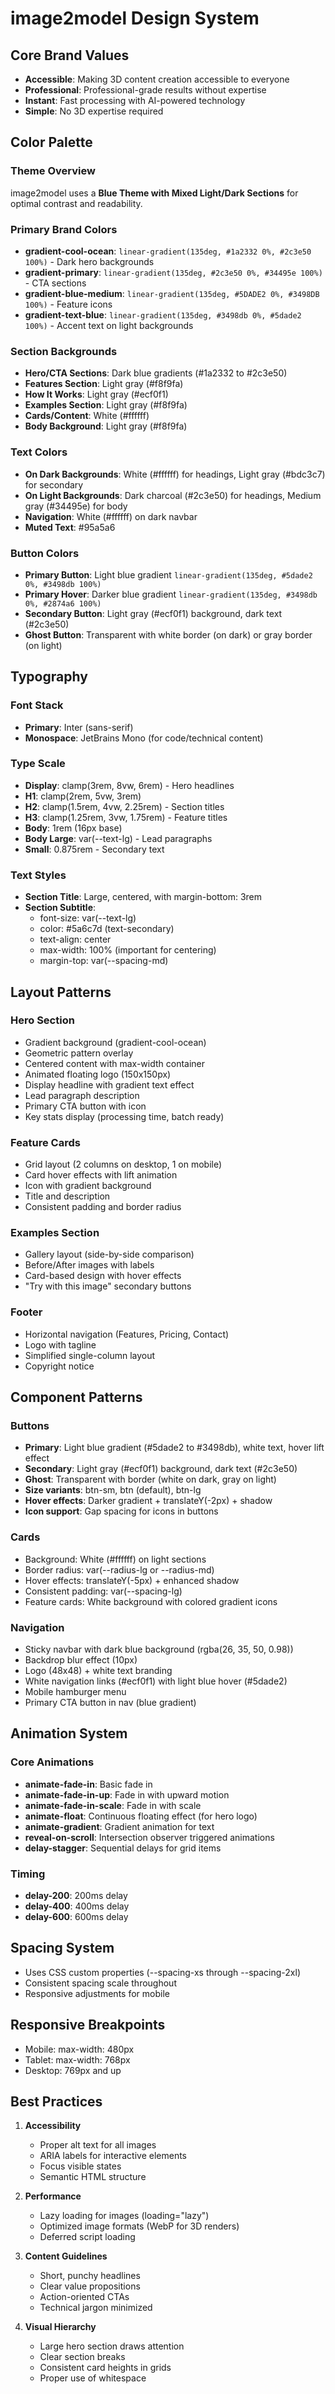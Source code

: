 # image2model Design System

## Core Brand Values
- **Accessible**: Making 3D content creation accessible to everyone
- **Professional**: Professional-grade results without expertise
- **Instant**: Fast processing with AI-powered technology
- **Simple**: No 3D expertise required

## Color Palette

### Theme Overview
image2model uses a **Blue Theme with Mixed Light/Dark Sections** for optimal contrast and readability.

### Primary Brand Colors
- **gradient-cool-ocean**: `linear-gradient(135deg, #1a2332 0%, #2c3e50 100%)` - Dark hero backgrounds
- **gradient-primary**: `linear-gradient(135deg, #2c3e50 0%, #34495e 100%)` - CTA sections
- **gradient-blue-medium**: `linear-gradient(135deg, #5DADE2 0%, #3498DB 100%)` - Feature icons
- **gradient-text-blue**: `linear-gradient(135deg, #3498db 0%, #5dade2 100%)` - Accent text on light backgrounds

### Section Backgrounds
- **Hero/CTA Sections**: Dark blue gradients (#1a2332 to #2c3e50)
- **Features Section**: Light gray (#f8f9fa)
- **How It Works**: Light gray (#ecf0f1)
- **Examples Section**: Light gray (#f8f9fa)
- **Cards/Content**: White (#ffffff)
- **Body Background**: Light gray (#f8f9fa)

### Text Colors
- **On Dark Backgrounds**: White (#ffffff) for headings, Light gray (#bdc3c7) for secondary
- **On Light Backgrounds**: Dark charcoal (#2c3e50) for headings, Medium gray (#34495e) for body
- **Navigation**: White (#ffffff) on dark navbar
- **Muted Text**: #95a5a6

### Button Colors
- **Primary Button**: Light blue gradient `linear-gradient(135deg, #5dade2 0%, #3498db 100%)`
- **Primary Hover**: Darker blue gradient `linear-gradient(135deg, #3498db 0%, #2874a6 100%)`
- **Secondary Button**: Light gray (#ecf0f1) background, dark text (#2c3e50)
- **Ghost Button**: Transparent with white border (on dark) or gray border (on light)

## Typography

### Font Stack
- **Primary**: Inter (sans-serif)
- **Monospace**: JetBrains Mono (for code/technical content)

### Type Scale
- **Display**: clamp(3rem, 8vw, 6rem) - Hero headlines
- **H1**: clamp(2rem, 5vw, 3rem)
- **H2**: clamp(1.5rem, 4vw, 2.25rem) - Section titles
- **H3**: clamp(1.25rem, 3vw, 1.75rem) - Feature titles
- **Body**: 1rem (16px base)
- **Body Large**: var(--text-lg) - Lead paragraphs
- **Small**: 0.875rem - Secondary text

### Text Styles
- **Section Title**: Large, centered, with margin-bottom: 3rem
- **Section Subtitle**: 
  - font-size: var(--text-lg)
  - color: #5a6c7d (text-secondary)
  - text-align: center
  - max-width: 100% (important for centering)
  - margin-top: var(--spacing-md)

## Layout Patterns

### Hero Section
- Gradient background (gradient-cool-ocean)
- Geometric pattern overlay
- Centered content with max-width container
- Animated floating logo (150x150px)
- Display headline with gradient text effect
- Lead paragraph description
- Primary CTA button with icon
- Key stats display (processing time, batch ready)

### Feature Cards
- Grid layout (2 columns on desktop, 1 on mobile)
- Card hover effects with lift animation
- Icon with gradient background
- Title and description
- Consistent padding and border radius

### Examples Section
- Gallery layout (side-by-side comparison)
- Before/After images with labels
- Card-based design with hover effects
- "Try with this image" secondary buttons

### Footer
- Horizontal navigation (Features, Pricing, Contact)
- Logo with tagline
- Simplified single-column layout
- Copyright notice

## Component Patterns

### Buttons
- **Primary**: Light blue gradient (#5dade2 to #3498db), white text, hover lift effect
- **Secondary**: Light gray (#ecf0f1) background, dark text (#2c3e50)
- **Ghost**: Transparent with border (white on dark, gray on light)
- **Size variants**: btn-sm, btn (default), btn-lg
- **Hover effects**: Darker gradient + translateY(-2px) + shadow
- **Icon support**: Gap spacing for icons in buttons

### Cards
- Background: White (#ffffff) on light sections
- Border radius: var(--radius-lg or --radius-md)
- Hover effects: translateY(-5px) + enhanced shadow
- Consistent padding: var(--spacing-lg)
- Feature cards: White background with colored gradient icons

### Navigation
- Sticky navbar with dark blue background (rgba(26, 35, 50, 0.98))
- Backdrop blur effect (10px)
- Logo (48x48) + white text branding
- White navigation links (#ecf0f1) with light blue hover (#5dade2)
- Mobile hamburger menu
- Primary CTA button in nav (blue gradient)

## Animation System

### Core Animations
- **animate-fade-in**: Basic fade in
- **animate-fade-in-up**: Fade in with upward motion
- **animate-fade-in-scale**: Fade in with scale
- **animate-float**: Continuous floating effect (for hero logo)
- **animate-gradient**: Gradient animation for text
- **reveal-on-scroll**: Intersection observer triggered animations
- **delay-stagger**: Sequential delays for grid items

### Timing
- **delay-200**: 200ms delay
- **delay-400**: 400ms delay
- **delay-600**: 600ms delay

## Spacing System
- Uses CSS custom properties (--spacing-xs through --spacing-2xl)
- Consistent spacing scale throughout
- Responsive adjustments for mobile

## Responsive Breakpoints
- Mobile: max-width: 480px
- Tablet: max-width: 768px
- Desktop: 769px and up

## Best Practices

1. **Accessibility**
   - Proper alt text for all images
   - ARIA labels for interactive elements
   - Focus visible states
   - Semantic HTML structure

2. **Performance**
   - Lazy loading for images (loading="lazy")
   - Optimized image formats (WebP for 3D renders)
   - Deferred script loading

3. **Content Guidelines**
   - Short, punchy headlines
   - Clear value propositions
   - Action-oriented CTAs
   - Technical jargon minimized

4. **Visual Hierarchy**
   - Large hero section draws attention
   - Clear section breaks
   - Consistent card heights in grids
   - Proper use of whitespace